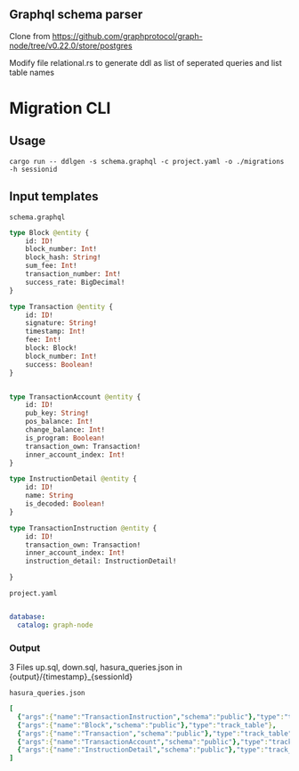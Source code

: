 ## Graphql schema parser 
Clone from https://github.com/graphprotocol/graph-node/tree/v0.22.0/store/postgres

Modify file relational.rs to generate ddl as list of seperated queries and list table names
# Migration CLI

## Usage
```shell
cargo run -- ddlgen -s schema.graphql -c project.yaml -o ./migrations -h sessionid
```

## Input templates
`schema.graphql`
```graphql
type Block @entity {
    id: ID!
    block_number: Int!
    block_hash: String!
    sum_fee: Int!
    transaction_number: Int!
    success_rate: BigDecimal!
}

type Transaction @entity {
    id: ID!
    signature: String!
    timestamp: Int!
    fee: Int!
    block: Block!
    block_number: Int!
    success: Boolean!
}


type TransactionAccount @entity {
    id: ID!
    pub_key: String!
    pos_balance: Int!
    change_balance: Int!
    is_program: Boolean!
    transaction_own: Transaction!
    inner_account_index: Int!
}

type InstructionDetail @entity {
    id: ID!
    name: String
    is_decoded: Boolean!
}

type TransactionInstruction @entity {
    id: ID!
    transaction_own: Transaction!
    inner_account_index: Int!
    instruction_detail: InstructionDetail!

}

```
`project.yaml`
```yaml

database:
  catalog: graph-node
```
### Output
3 Files up.sql, down.sql, hasura_queries.json in {output}/{timestamp}_{sessionId}


`hasura_queries.json`
```yaml
[
  {"args":{"name":"TransactionInstruction","schema":"public"},"type":"track_table"},
  {"args":{"name":"Block","schema":"public"},"type":"track_table"},
  {"args":{"name":"Transaction","schema":"public"},"type":"track_table"},
  {"args":{"name":"TransactionAccount","schema":"public"},"type":"track_table"},
  {"args":{"name":"InstructionDetail","schema":"public"},"type":"track_table"}
]
```